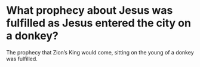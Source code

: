 # What prophecy about Jesus was fulfilled as Jesus entered the city on a donkey?

The prophecy that Zion’s King would come, sitting on the young of a donkey was fulfilled.
